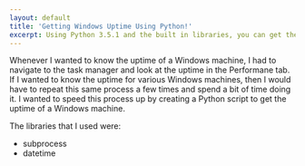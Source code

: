 ```yaml
---
layout: default
title: 'Getting Windows Uptime Using Python!'
excerpt: Using Python 3.5.1 and the built in libraries, you can get the Uptime of a Windows machine.
---
```

Whenever I wanted to know the uptime of a Windows machine, I had to navigate to the task manager and look at the uptime in the Performane
tab. If I wanted to know the uptime for various Windows machines, then I would have to repeat this same process a few times and spend a bit
of time doing it. I wanted to speed this process up by creating a Python script to get the uptime of a Windows machine. 

The libraries that I used were:
   * subprocess
   * datetime
  
